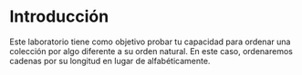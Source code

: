 # Introducción

Este laboratorio tiene como objetivo probar tu capacidad para ordenar una colección por algo diferente a su orden natural. En este caso, ordenaremos cadenas por su longitud en lugar de alfabéticamente.

